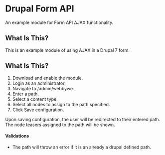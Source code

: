 Drupal Form API
=======================

An example module for Form API AJAX functionality.

What Is This?
-------------

This is an example module of using AJAX in a Drupal 7 form. 

What Is This?
-------------

1. Download and enable the module.
2. Login as an administrator. 
3. Navigate to /admin/webbywe.
4. Enter a path.
5. Select a content type.
6. Select all nodes to assign to the path specified.
7. Click Save configuration.

Upon saving configuration, the user will be redirected to their entered path.
The node teasers assigned to the path will be shown.

#### Validations 

- The path will throw an error if it is an already a drupal defined path.
